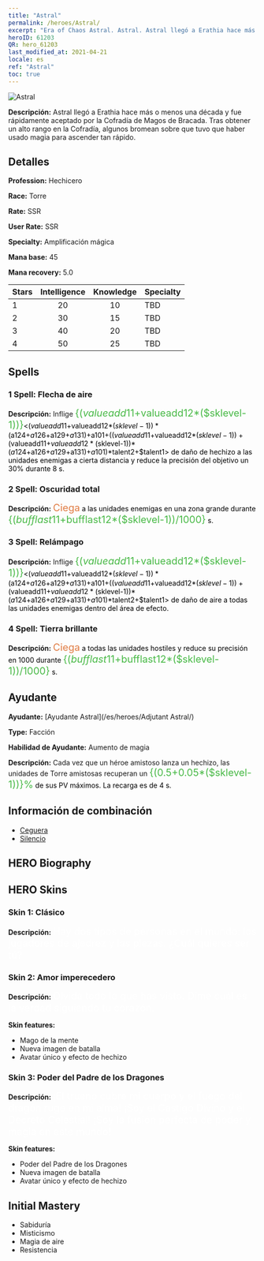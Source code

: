 ```yaml
---
title: "Astral"
permalink: /heroes/Astral/
excerpt: "Era of Chaos Astral. Astral. Astral llegó a Erathia hace más o menos una década y fue rápidamente aceptado por la Cofradía de Magos de Bracada. Tras obtener un alto rango en la Cofradía, algunos bromean sobre que tuvo que haber usado magia para ascender tan rápido."
heroID: 61203
QR: hero_61203
last_modified_at: 2021-04-21
locale: es
ref: "Astral"
toc: true
---
```

  ![Astral](/images/h/h_Astral.jpg)

 **Descripción:** Astral llegó a Erathia hace más o menos una década y fue rápidamente aceptado por la Cofradía de Magos de Bracada. Tras obtener un alto rango en la Cofradía, algunos bromean sobre que tuvo que haber usado magia para ascender tan rápido.
## Detalles
 **Profession:** Hechicero

 **Race:** Torre

 **Rate:** SSR

 **User Rate:** SSR

 **Specialty:** Amplificación mágica

 **Mana base:** 45

 **Mana recovery:** 5.0


  | Stars   |  Intelligence  |    Knowledge   |      Specialty     |
  |---------|:---------------:|:---------------:|--------------------|
  |    1    | 20 | 10 | TBD |
  |    2    | 30 | 15 | TBD |
  |    3    | 40 | 20 | TBD |
  |    4    | 50 | 25 | TBD |

## Spells
### 1 Spell: Flecha de aire
 **Descripción:** Inflige <span style="color: #48b946;font-size:20px">{($valueadd11+$valueadd12*($sklevel-1))}</span><span style="color: black"><($valueadd11+$valueadd12*($sklevel-1))*($a124+$a126+$a129+$a131)+$a101+(($valueadd11+$valueadd12*($sklevel-1))+($valueadd11+$valueadd12*($sklevel-1))*($a124+$a126+$a129+$a131)+$a101)*$talent2+$talent1> de daño de hechizo a las unidades enemigas a cierta distancia y reduce la precisión del objetivo un 30% durante 8 s.

### 2 Spell: Oscuridad total
 **Descripción:** <span style="color: #e07c44;font-size:20px">Ciega</span><span style="color: black"> a las unidades enemigas en una zona grande durante <span style="color: #48b946;font-size:20px">{($bufflast11+$bufflast12*($sklevel-1))/1000}</span><span style="color: black"> s.

### 3 Spell: Relámpago
 **Descripción:** Inflige <span style="color: #48b946;font-size:20px">{($valueadd11+$valueadd12*($sklevel-1))}</span><span style="color: black"><($valueadd11+$valueadd12*($sklevel-1))*($a124+$a126+$a129+$a131)+$a101+(($valueadd11+$valueadd12*($sklevel-1))+($valueadd11+$valueadd12*($sklevel-1))*($a124+$a126+$a129+$a131)+$a101)*$talent2+$talent1> de daño de aire a todas las unidades enemigas dentro del área de efecto.

### 4 Spell: Tierra brillante
 **Descripción:** <span style="color: #e07c44;font-size:20px">Ciega</span><span style="color: black"> a todas las unidades hostiles y reduce su precisión en 1000 durante <span style="color: #48b946;font-size:20px">{($bufflast11+$bufflast12*($sklevel-1))/1000}</span><span style="color: black"> s.


## Ayudante

 **Ayudante:**  [Ayudante Astral](/es/heroes/Adjutant Astral/) 

 **Type:**  Facción 

 **Habilidad de Ayudante:**  Aumento de magia 

 **Descripción:** Cada vez que un héroe amistoso lanza un hechizo, las unidades de Torre amistosas recuperan un <span style="color: #48b946;font-size:20px">{(0.5+0.05*($sklevel-1))}%</span><span style="color: black"> de sus PV máximos. La recarga es de 4 s.

## Información de combinación

* [Ceguera](/es/combination/Ceguera/) 
* [Silencio](/es/combination/Silencio/) 

## HERO Biography

## HERO Skins
### Skin 1: **Clásico**

 **Descripción:** <span style="color: #ffffff;font-size:20px">Hay dos tipos de personas en el mundo: los jugadores de ajedrez y las piezas. ¿Cuál quieres ser tú?</span>


### Skin 2: **Amor imperecedero**

 **Descripción:** <span style="color: #ffffff;font-size:20px">Olvida todo lo que has visto. Dime cuál es la verdad siguiendo tu corazón.</span>

 **Skin features:** 

   - Mago de la mente
   - Nueva imagen de batalla
   - Avatar único y efecto de hechizo

### Skin 3: **Poder del Padre de los Dragones**

 **Descripción:** <span style="color: #ffffff;font-size:20px">¡El trueno cubre mi cuerpo y el fuego del dragón ruge en mi alma! ¡Soy el Castigo Divino y el Decreto Celestial! ¡Soy la fusión perfecta de poder y magia en este mundo!</span>

 **Skin features:** 

   - Poder del Padre de los Dragones
   - Nueva imagen de batalla
   - Avatar único y efecto de hechizo


## Initial Mastery
   - Sabiduría
   - Misticismo
   - Magia de aire
   - Resistencia
